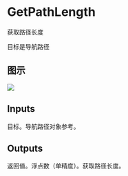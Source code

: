 # GetPathLength

获取路径长度

目标是导航路径

## 图示

![]($-20221218-17471827.png)

## Inputs

目标。导航路径对象参考。 

## Outputs

返回值。浮点数（单精度）。获取路径长度。
